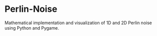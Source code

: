 # Perlin-Noise
Mathematical implementation and visualization of 1D and 2D Perlin noise using Python and Pygame.

